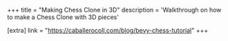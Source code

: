 +++
title = "Making Chess Clone in 3D"
description = 'Walkthrough on how to make a Chess Clone with 3D pieces'

[extra]
link = "https://caballerocoll.com/blog/bevy-chess-tutorial"
+++
